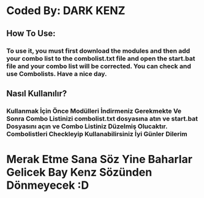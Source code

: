 # Coded By: DARK KENZ

## How To Use:
### To use it, you must first download the modules and then add your combo list to the combolist.txt file and open the start.bat file and your combo list will be corrected. You can check and use Combolists. Have a nice day.

## Nasıl Kullanılır?
### Kullanmak İçin Önce Modülleri İndirmeniz Gerekmekte Ve Sonra Combo Listinizi combolist.txt dosyasına atın ve start.bat Dosyasını açın ve Combo Listiniz Düzelmiş Olucaktır. Combolistleri Checkleyip Kullanabilirsiniz İyi Günler Dilerim

# Merak Etme Sana Söz Yine Baharlar Gelicek Bay Kenz Sözünden Dönmeyecek :D